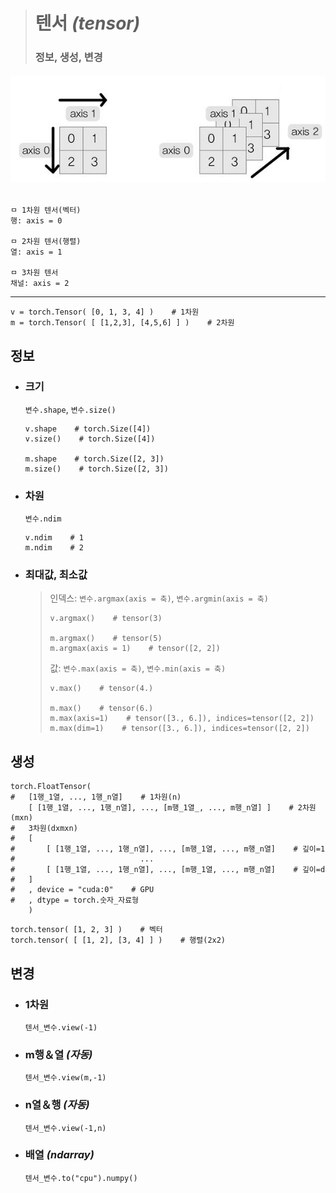 ># 텐서 *(tensor)*
> 
>### 정보, 생성, 변경
###### <img src = 'img/텐서.jpg'>
```angular2html
ㅁ 1차원 텐서(벡터)
행: axis = 0

ㅁ 2차원 텐서(행렬)
열: axis = 1 

ㅁ 3차원 텐서
채널: axis = 2
```
---

```
v = torch.Tensor( [0, 1, 3, 4] )    # 1차원
m = torch.Tensor( [ [1,2,3], [4,5,6] ] )    # 2차원
```

## 정보

+ ### 크기 
  `변수.shape`, `변수.size()`
  ```
  v.shape    # torch.Size([4])
  v.size()    # torch.Size([4])
  
  m.shape    # torch.Size([2, 3])
  m.size()    # torch.Size([2, 3])
  ```

+ ### 차원 
  `변수.ndim`
  ```
  v.ndim    # 1
  m.ndim    # 2
  ```

+ ### 최대값, 최소값
  >인덱스: `변수.argmax(axis = 축)`, `변수.argmin(axis = 축)`
  >```
  >v.argmax()    # tensor(3)
  >
  >m.argmax()    # tensor(5)
  >m.argmax(axis = 1)    # tensor([2, 2])
  >```
  >
  >값: `변수.max(axis = 축)`, `변수.min(axis = 축)`
  >```
  >v.max()    # tensor(4.)
  >
  >m.max()    # tensor(6.)
  >m.max(axis=1)    # tensor([3., 6.]), indices=tensor([2, 2])
  >m.max(dim=1)    # tensor([3., 6.]), indices=tensor([2, 2])
  >```

## 생성
```
torch.FloatTensor(
#   [1행_1열, ..., 1행_n열]    # 1차원(n)
    [ [1행_1열, ..., 1행_n열], ..., [m행_1열_, ..., m행_n열] ]    # 2차원(mxn)
#   3차원(dxmxn)
#   [ 
#       [ [1행_1열, ..., 1행_n열], ..., [m행_1열, ..., m행_n열]    # 깊이=1
#                            ...
#       [ [1행_1열, ..., 1행_n열], ..., [m행_1열, ..., m행_n열]    # 깊이=d 
#   ]   
#   , device = "cuda:0"    # GPU
#   , dtype = torch.숫자_자료형    
    )
```
```
torch.tensor( [1, 2, 3] )    # 벡터
torch.tensor( [ [1, 2], [3, 4] ] )    # 행렬(2x2)
```

## 변경 

+ ### 1차원
  `텐서_변수.view(-1)`
   
+ ### m행＆열 *(자동)*
   `텐서_변수.view(m,-1)`
   
+ ### n열＆행 *(자동)*
  `텐서_변수.view(-1,n)`
   
+ ### 배열 *(ndarray)*
  `텐서_변수.to("cpu").numpy()`